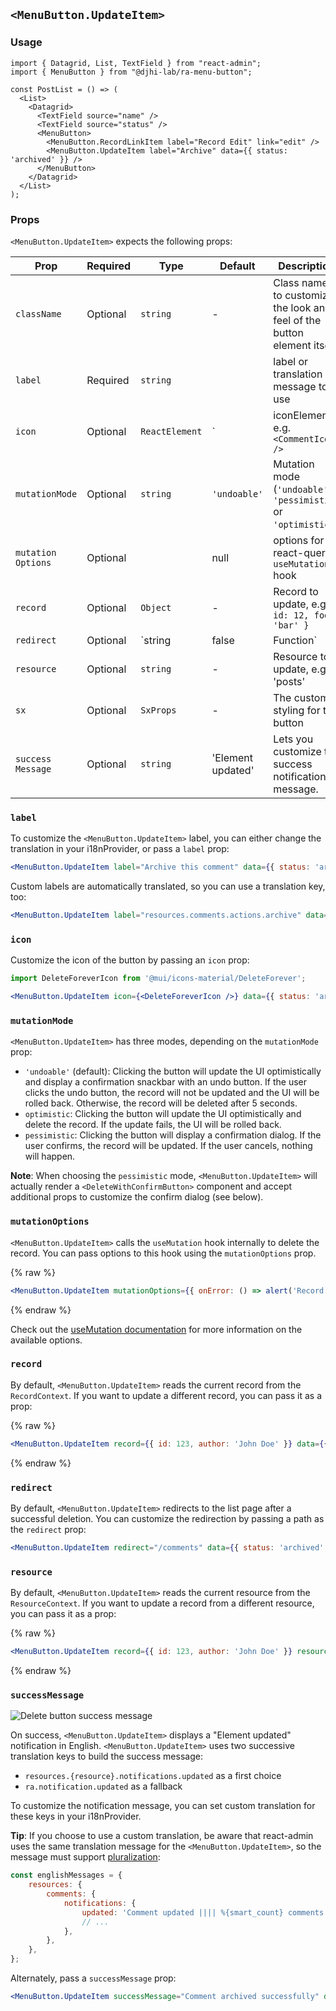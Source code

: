 ## `<MenuButton.UpdateItem>`

### Usage

```tsx
import { Datagrid, List, TextField } from "react-admin";
import { MenuButton } from "@djhi-lab/ra-menu-button";

const PostList = () => (
  <List>
    <Datagrid>
      <TextField source="name" />
      <TextField source="status" />
      <MenuButton>
        <MenuButton.RecordLinkItem label="Record Edit" link="edit" />
        <MenuButton.UpdateItem label="Archive" data={{ status: 'archived' }} />
      </MenuButton>
    </Datagrid>
  </List>
);
```

### Props

`<MenuButton.UpdateItem>` expects the following props:

| Prop                | Required | Type                             | Default           | Description                                                             |
|-------------------- |----------|--------------------------------- |-------------------|-------------------------------------------------------------------------|
| `className`         | Optional | `string`                         | -                 | Class name to customize the look and feel of the button element itself  |
| `label`             | Required | `string`                         |                   | label or translation message to use                                     |
| `icon`              | Optional | `ReactElement`                   |              `    | iconElement, e.g. `<CommentIcon />`                                     |
| `mutationMode`      | Optional | `string`                         | `'undoable'`      | Mutation mode (`'undoable'`, `'pessimistic'` or `'optimistic'`)         |
| `mutation Options`  | Optional |                                  | null              | options for react-query `useMutation` hook                              |
| `record`            | Optional | `Object`                         | -                 | Record to update, e.g. `{ id: 12, foo: 'bar' }`                         |
| `redirect`          | Optional | `string | false | Function`      | 'list'            | Custom redirection after success side effect                            |
| `resource`          | Optional | `string`                         | -                 | Resource to update, e.g. 'posts'                                        |
| `sx`                | Optional | `SxProps`                        | -                 | The custom styling for the button                                       |
| `success Message`   | Optional | `string`                         | 'Element updated' | Lets you customize the success notification message.                    |


### `label`

To customize the `<MenuButton.UpdateItem>` label, you can either change the translation in your i18nProvider, or pass a `label` prop:

```jsx
<MenuButton.UpdateItem label="Archive this comment" data={{ status: 'archived' }} />
```

Custom labels are automatically translated, so you can use a translation key, too:

```jsx
<MenuButton.UpdateItem label="resources.comments.actions.archive" data={{ status: 'archived' }} />
```

### `icon`

Customize the icon of the button by passing an `icon` prop:

```jsx
import DeleteForeverIcon from '@mui/icons-material/DeleteForever';

<MenuButton.UpdateItem icon={<DeleteForeverIcon />} data={{ status: 'archived' }} />
```

### `mutationMode`

`<MenuButton.UpdateItem>` has three modes, depending on the `mutationMode` prop:

- `'undoable'` (default): Clicking the button will update the UI optimistically and display a confirmation snackbar with an undo button. If the user clicks the undo button, the record will not be updated and the UI will be rolled back. Otherwise, the record will be deleted after 5 seconds.
- `optimistic`: Clicking the button will update the UI optimistically and delete the record. If the update fails, the UI will be rolled back.
- `pessimistic`: Clicking the button will display a confirmation dialog. If the user confirms, the record will be updated. If the user cancels, nothing will happen.

**Note**: When choosing the `pessimistic` mode, `<MenuButton.UpdateItem>` will actually render a `<DeleteWithConfirmButton>` component and accept additional props to customize the confirm dialog (see below).

### `mutationOptions`

`<MenuButton.UpdateItem>` calls the `useMutation` hook internally to delete the record. You can pass options to this hook using the `mutationOptions` prop.

{% raw %}
```jsx
<MenuButton.UpdateItem mutationOptions={{ onError: () => alert('Record not updated, please retry') }} data={{ status: 'archived' }} />
```
{% endraw %}

Check out the [useMutation documentation](https://tanstack.com/query/latest/docs/framework/react/reference/useMutation) for more information on the available options.

### `record`

By default, `<MenuButton.UpdateItem>` reads the current record from the `RecordContext`. If you want to update a different record, you can pass it as a prop:

{% raw %}
```jsx
<MenuButton.UpdateItem record={{ id: 123, author: 'John Doe' }} data={{ status: 'archived' }} />
```
{% endraw %}

### `redirect`

By default, `<MenuButton.UpdateItem>` redirects to the list page after a successful deletion. You can customize the redirection by passing a path as the `redirect` prop:

```jsx
<MenuButton.UpdateItem redirect="/comments" data={{ status: 'archived' }} />
```

### `resource`

By default, `<MenuButton.UpdateItem>` reads the current resource from the `ResourceContext`. If you want to update a record from a different resource, you can pass it as a prop:

{% raw %}
```jsx
<MenuButton.UpdateItem record={{ id: 123, author: 'John Doe' }} resource="comments" data={{ status: 'archived' }} />
```
{% endraw %}

### `successMessage`

![Delete button success message](./img/MenuButton.UpdateItem_success.png)

On success, `<MenuButton.UpdateItem>` displays a "Element updated" notification in English. `<MenuButton.UpdateItem>` uses two successive translation keys to build the success message:

- `resources.{resource}.notifications.updated` as a first choice
- `ra.notification.updated` as a fallback

To customize the notification message, you can set custom translation for these keys in your i18nProvider.

**Tip**: If you choose to use a custom translation, be aware that react-admin uses the same translation message for the `<MenuButton.UpdateItem>`, so the message must support [pluralization](./TranslationTranslating.md#interpolation-pluralization-and-default-translation):

```jsx
const englishMessages = {
    resources: {
        comments: {
            notifications: {
                updated: 'Comment updated |||| %{smart_count} comments updated',
                // ...
            },
        },
    },
};
```

Alternately, pass a `successMessage` prop:

```jsx
<MenuButton.UpdateItem successMessage="Comment archived successfully" data={{ status: 'archived' }} />
```
